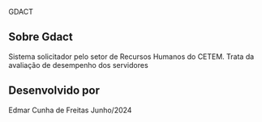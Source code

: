 <p>GDACT</p>

## Sobre Gdact

Sistema solicitador pelo setor de Recursos Humanos do CETEM.
Trata da avaliação de desempenho dos servidores

## Desenvolvido por

Edmar Cunha de Freitas
Junho/2024